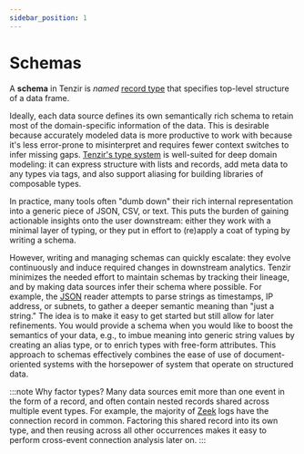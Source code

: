 ```yaml
---
sidebar_position: 1
---
```


# Schemas

A **schema** in Tenzir is *named* [record type](type-system.md) that specifies
top-level structure of a data frame.

Ideally, each data source defines its own semantically rich schema to retain
most of the domain-specific information of the data. This is desirable because
accurately modeled data is more productive to work with because it's less
error-prone to misinterpret and requires fewer context switches to infer missing
gaps. [Tenzir's type system](type-system.md) is well-suited for deep domain
modeling: it can express structure with lists and records, add meta data to any
types via tags, and also support aliasing for building libraries of composable
types.

In practice, many tools often "dumb down" their rich internal representation
into a generic piece of JSON, CSV, or text. This puts the burden of gaining
actionable insights onto the user downstream: either they work with a minimal
layer of typing, or they put in effort to (re)apply a coat of typing by writing
a schema.

However, writing and managing schemas can quickly escalate: they evolve
continuously and induce required changes in downstream analytics. Tenzir
minimizes the needed effort to maintain schemas by tracking their lineage, and
by making data sources infer their schema where possible. For example, the
[JSON](../formats/json.md) reader attempts to parse strings as timestamps, IP
address, or subnets, to gather a deeper semantic meaning than "just a string."
The idea is to make it easy to get started but still allow for later
refinements. You would provide a schema when you would like to boost the
semantics of your data, e.g., to imbue meaning into generic string values by
creating an alias type, or to enrich types with free-form attributes. This
approach to schemas effectively combines the ease of use of document-oriented
systems with the horsepower of system that operate on structured data.

:::note Why factor types?
Many data sources emit more than one event in the form of a record, and often
contain nested records shared across multiple event types. For example, the
majority of [Zeek](../formats/zeek-tsv.md) logs have the connection record in
common. Factoring this shared record into its own type, and then reusing across
all other occurrences makes it easy to perform cross-event connection analysis
later on.
:::
